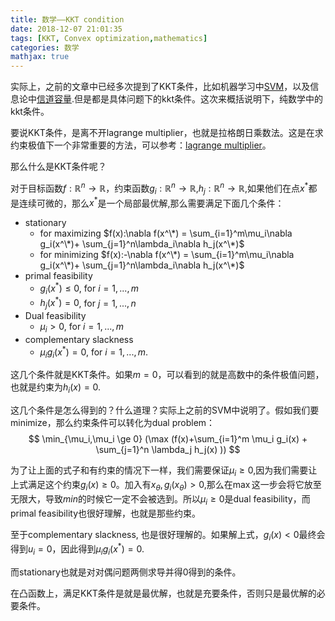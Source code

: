 ```yaml
---
title: 数学——KKT condition
date: 2018-12-07 21:01:35
tags: [KKT, Convex optimization,mathematics]
categories: 数学
mathjax: true
---
```

实际上，之前的文章中已经多次提到了KKT条件，比如机器学习中[SVM](https://wlsdzyzl.top/2018/10/11/%E6%9C%BA%E5%99%A8%E5%AD%A6%E4%B9%A0%E2%80%94%E2%80%94Dual-Support-Vector-Machine/)，以及信息论中[信道容量](https://wlsdzyzl.top/2018/11/27/%E4%BF%A1%E6%81%AF%E8%AE%BA%E2%80%94%E2%80%94%E4%BF%A1%E9%81%93%E5%8F%8A%E5%85%B6%E5%AE%B9%E9%87%8F/).但是都是具体问题下的kkt条件。这次来概括说明下，纯数学中的kkt条件。
<!--more-->
要说KKT条件，是离不开lagrange multiplier，也就是拉格朗日乘数法。这是在求约束极值下一个非常重要的方法，可以参考：[lagrange multiplier](https://wlsdzyzl.top/2018/10/09/%E6%95%B0%E5%AD%A6%E2%80%94%E2%80%94Lagrange-Multiplier/)。

那么什么是KKT条件呢？

对于目标函数$f:\mathbb{R}^n \rightarrow \mathbb{R}$，约束函数$g_i: \mathbb{R}^n \rightarrow \mathbb{R}$,$h_j: \mathbb{R}^n \rightarrow \mathbb{R}$,如果他们在点$x^ *$都是连续可微的，那么$x^ *$是一个局部最优解,那么需要满足下面几个条件：

* stationary
    * for maximizing $f(x):\nabla f(x^\*) = \sum_{i=1}^m\mu_i\nabla g_i(x^\*)+ \sum_{j=1}^n\lambda_i\nabla h_j(x^\*)$
    * for minimizing $f(x):-\nabla f(x^\*) = \sum_{i=1}^m\mu_i\nabla g_i(x^\*)+ \sum_{j=1}^n\lambda_i\nabla h_j(x^\*)$
* primal feasibility
    * $g_i(x^ *) \leq 0$, for $i=1,...,m$
    * $h_j(x^ *) = 0$, for $j=1,...,n$
* Dual feasibility
    * $\mu_i > 0$, for $i=1,...,m$
* complementary slackness
    * $\mu_ig_i(x^*)=0$, for $i=1,...,m$.

这几个条件就是KKT条件。如果$m=0$，可以看到的就是高数中的条件极值问题，也就是约束为$h_i(x)=0$.

这几个条件是怎么得到的？什么道理？实际上之前的SVM中说明了。假如我们要minimize，那么约束条件可以转化为dual problem：
$$
\min_{\mu_i,\mu_i \ge 0} (\max (f(x)+\sum_{i=1}^m \mu_i g_i(x) + \sum_{j=1}^n \lambda_j h_j(x) ))
$$

为了让上面的式子和有约束的情况下一样，我们需要保证$\mu_i \ge 0$,因为我们需要让上式满足这个约束$g_i(x) \ge 0$。加入有$x_{\theta},g_i(x_{\theta})>0$,那么在$\max$这一步会将它放至无限大，导致$min$的时候它一定不会被选到。所以$\mu_i \ge 0$是dual feasibility，而primal feasibility也很好理解，也就是那些约束。

至于complementary slackness, 也是很好理解的。如果解上式，$g_i(x)<0$最终会得到$u_i=0$，因此得到$\mu_ig_i(x^*)=0$.

而stationary也就是对对偶问题两侧求导并得0得到的条件。

在凸函数上，满足KKT条件是就是最优解，也就是充要条件，否则只是最优解的必要条件。